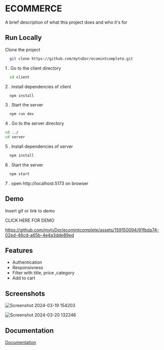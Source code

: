 
# ECOMMERCE 

A brief description of what this project does and who it's for


## Run Locally

Clone the project

```bash
  git clone https://github.com/mytvDor/ecomintcomplete.git
```

 1 . Go to the client directory

```bash
  cd client
```

 2 . Install dependencies of client

```bash
  npm install
```

3 . Start the server

```bash
  npm run dev
```


4 . Go to the server directory


```bash
cd ../
cd server
```
5 . Install dependencies of server

```bash
  npm install
```

 6 . Start the server

```bash
  npm start
```
 7 . open  http://localhost:5173 on browser
## Demo

Insert gif or link to demo



CLICK HERE FOR DEMO

https://github.com/mytvDor/ecomintcomplete/assets/159150094/91fbda74-02ed-46cd-a65b-4e4a3dde89ed

## Features

- Authentication
- Responsivness
- Filter with title, price ,category
- Add to cart


## Screenshots


![Screenshot 2024-03-19 154203](https://github.com/mytvDor/ecomintcomplete/assets/159150094/4775fec8-4bc2-47be-aa10-6f35507df284)



![Screenshot 2024-03-20 132246](https://github.com/mytvDor/ecomintcomplete/assets/159150094/c4630699-aa12-44d7-95fd-9fbc6ce5d5a6)
## Documentation

[Documentation](https://linktodocumentation)

